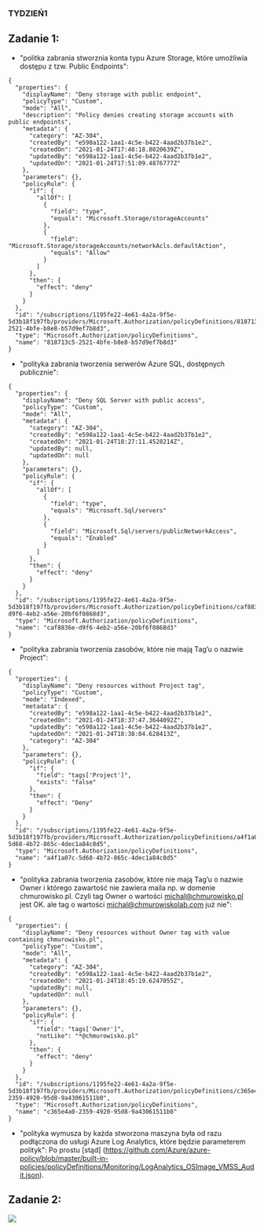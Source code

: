 ### TYDZIEŃ1
## Zadanie 1:
  - "politka zabrania stworznia konta typu Azure Storage, które umożliwia dostępu z tzw. Public Endpoints":

```
{
  "properties": {
    "displayName": "Deny storage with public endpoint",
    "policyType": "Custom",
    "mode": "All",
    "description": "Policy denies creating storage accounts with public endpoints",
    "metadata": {
      "category": "AZ-304",
      "createdBy": "e598a122-1aa1-4c5e-b422-4aad2b37b1e2",
      "createdOn": "2021-01-24T17:48:18.8020639Z",
      "updatedBy": "e598a122-1aa1-4c5e-b422-4aad2b37b1e2",
      "updatedOn": "2021-01-24T17:51:09.4876777Z"
    },
    "parameters": {},
    "policyRule": {
      "if": {
        "allOf": [
          {
            "field": "type",
            "equals": "Microsoft.Storage/storageAccounts"
          },
          {
            "field": "Microsoft.Storage/storageAccounts/networkAcls.defaultAction",
            "equals": "Allow"
          }
        ]
      },
      "then": {
        "effect": "deny"
      }
    }
  },
  "id": "/subscriptions/1195fe22-4e61-4a2a-9f5e-5d3b18f197fb/providers/Microsoft.Authorization/policyDefinitions/818713c5-2521-4bfe-b8e8-b57d9ef7b8d3",
  "type": "Microsoft.Authorization/policyDefinitions",
  "name": "818713c5-2521-4bfe-b8e8-b57d9ef7b8d3"
}
```

  - "polityka zabrania tworzenia serwerów Azure SQL, dostępnych publicznie":
```
{
  "properties": {
    "displayName": "Deny SQL Server with public access",
    "policyType": "Custom",
    "mode": "All",
    "metadata": {
      "category": "AZ-304",
      "createdBy": "e598a122-1aa1-4c5e-b422-4aad2b37b1e2",
      "createdOn": "2021-01-24T18:27:11.4528214Z",
      "updatedBy": null,
      "updatedOn": null
    },
    "parameters": {},
    "policyRule": {
      "if": {
        "allOf": [
          {
            "field": "type",
            "equals": "Microsoft.Sql/servers"
          },
          {
            "field": "Microsoft.Sql/servers/publicNetworkAccess",
            "equals": "Enabled"
          }
        ]
      },
      "then": {
        "effect": "deny"
      }
    }
  },
  "id": "/subscriptions/1195fe22-4e61-4a2a-9f5e-5d3b18f197fb/providers/Microsoft.Authorization/policyDefinitions/caf8836e-d9f6-4eb2-a56e-20bf6f0868d3",
  "type": "Microsoft.Authorization/policyDefinitions",
  "name": "caf8836e-d9f6-4eb2-a56e-20bf6f0868d3"
}
```

  - "polityka zabrania tworzenia zasobów, które nie mają Tag’u o nazwie Project":
```
{
  "properties": {
    "displayName": "Deny resources without Project tag",
    "policyType": "Custom",
    "mode": "Indexed",
    "metadata": {
      "createdBy": "e598a122-1aa1-4c5e-b422-4aad2b37b1e2",
      "createdOn": "2021-01-24T18:37:47.3644092Z",
      "updatedBy": "e598a122-1aa1-4c5e-b422-4aad2b37b1e2",
      "updatedOn": "2021-01-24T18:38:04.628413Z",
      "category": "AZ-304"
    },
    "parameters": {},
    "policyRule": {
      "if": {
        "field": "tags['Project']",
        "exists": "false"
      },
      "then": {
        "effect": "Deny"
      }
    }
  },
  "id": "/subscriptions/1195fe22-4e61-4a2a-9f5e-5d3b18f197fb/providers/Microsoft.Authorization/policyDefinitions/a4f1a07c-5d68-4b72-865c-4dec1a84c8d5",
  "type": "Microsoft.Authorization/policyDefinitions",
  "name": "a4f1a07c-5d68-4b72-865c-4dec1a84c8d5"
}
```

  - "polityka zabrania tworzenia zasobów, które nie mają Tag’u o nazwie Owner i którego zawartość nie zawiera maila np. w domenie chmurowisko.pl. Czyli tag Owner o wartości michal@chmurowisko.pl jest OK. ale tag o wartości michal@chmurowiskolab.com już nie":
```
{
  "properties": {
    "displayName": "Deny resources without Owner tag with value containing chmurowisko.pl",
    "policyType": "Custom",
    "mode": "All",
    "metadata": {
      "category": "AZ-304",
      "createdBy": "e598a122-1aa1-4c5e-b422-4aad2b37b1e2",
      "createdOn": "2021-01-24T18:45:19.6247055Z",
      "updatedBy": null,
      "updatedOn": null
    },
    "parameters": {},
    "policyRule": {
      "if": {
        "field": "tags['Owner']",
        "notLike": "*@chmurowisko.pl"
      },
      "then": {
        "effect": "deny"
      }
    }
  },
  "id": "/subscriptions/1195fe22-4e61-4a2a-9f5e-5d3b18f197fb/providers/Microsoft.Authorization/policyDefinitions/c365e4a0-2359-4920-95d8-9a43061511b0",
  "type": "Microsoft.Authorization/policyDefinitions",
  "name": "c365e4a0-2359-4920-95d8-9a43061511b0"
}
```

  - "polityka wymusza by każda stworzona maszyna była od razu podłączona do usługi Azure Log Analytics, które będzie parameterem polityk":
Po prostu [stąd] (https://github.com/Azure/azure-policy/blob/master/built-in-policies/policyDefinitions/Monitoring/LogAnalytics_OSImage_VMSS_Audit.json).

## Zadanie 2:



![](Img/traffic.png)
